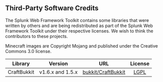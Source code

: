 ## Third-Party Software Credits

The Splunk Web Framework Toolkit contains some libraries that were written by others and are being redistributed as part of the Splunk Web Framework Toolkit under their respective licenses. We wish to think the contributors to these projects.

Minecraft images are Copyright Mojang and published under the Creative Commons 3.0 license.

| Library     | Version          | URL                                                         | License                                                            |
| -------     | :-------:        | :---:                                                       | :-------:                                                          |
| CraftBukkit | v1.6.x and 1.5.x | [bukkit/CraftBukkit](https://github.com/Bukkit/CraftBukkit) | [LGPL](https://github.com/Bukkit/CraftBukkit/blob/master/LGPL.txt) |